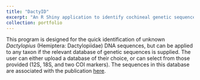 ```yaml
---
title: "DactyID"
excerpt: "An R Shiny application to identify cochineal genetic sequences for 12S rRNA, 18S rRNA, or COI. <br/><img src='/images/dactyID.png' width="500">"
collection: portfolio
---
```


This program is designed for the quick identification of unknown *Dactylopius* (Hemiptera: Dactylopiidae) DNA sequences, but can be applied to any taxon if the relevant database of genetic sequences is supplied. The user can either upload a database of their choice, or can select from those provided (12S, 18S, and two COI markers). 
The sequences in this database are associated with the publication [here](https://www.sciencedirect.com/science/article/pii/S1049964420306538).
